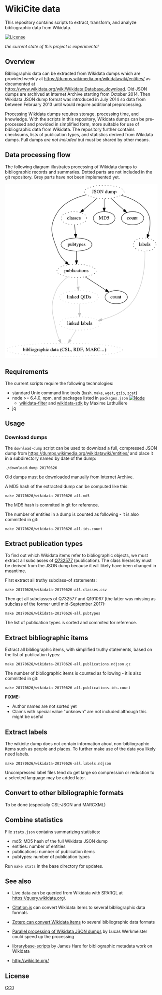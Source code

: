 # WikiCite data

This repository contains scripts to extract, transform, and analyze bibliographic data from Wikidata.

[![License](https://img.shields.io/badge/license-CC0-blue.svg)](https://creativecommons.org/publicdomain/zero/1.0/)

*the current state of this project is experimental*

## Overview

Bibliographic data can be extracted from Wikidata dumps which are provided weekly at <https://dumps.wikimedia.org/wikidatawiki/entities/> as documented at <https://www.wikidata.org/wiki/Wikidata:Database_download>. Old JSON dumps are archived at Internet Archive starting from October 2014. Then Wikidata JSON dump format was introduced in July 2014 so data from between February 2013 until would require additional preprocessing.

Processing Wikidata dumps requires storage, processing time, and knowledge. With the scripts in this repository, Wikidata dumps can be pre-processed and provided in simplified form, more suitable for use of bibliographic data from Wikidata. The repository further contains checksums, lists of publication types, and statistics derived from Wikidata dumps. Full dumps *are not included* but must be shared by other means.

## Data processing flow

The following diagram illustrates processing of Wikidata dumps to bibliographic records and summaries. Dotted parts are not included in the git repository. Grey parts have not been implemented yet.

![data processing flow](dataflow.png)

## Requirements

The current scripts require the following technologies:

* standard Unix command line tools (`bash`, `make`, `wget`, `gzip`, `zcat`)
* node >= 6.4.0, npm, and packages listed in `packages.json` [![Node](https://img.shields.io/badge/node-%3E=%20v6.4.0-brightgreen.svg)](http://nodejs.org)
    * [wikidata-filter](https://www.npmjs.com/package/wikidata-filter) and [wikidata-sdk](https://www.npmjs.com/package/wikidata-sdk) by Maxime Lathuilière
* jq

## Usage

### Download dumps

The `download-dump` script can be used to download a full, compressed JSON dump from <https://dumps.wikimedia.org/wikidatawiki/entities/> and place it in a subdirectory named by date of the dump:

    ./download-dump 20170626

Old dumps must be downloaded manually from Internet Archive.

A MD5 hash of the extracted dump can be computed like this:

    make 20170626/wikidata-20170626-all.md5

The MD5 hash is commited in git for reference.

The number of entities in a dump is counted as following - it is also committed in git:

    make 20170626/wikidata-20170626-all.ids.count

## Extract publication types

To find out which Wikidata items refer to bibliographic objects, we must extract all subclasses of [Q732577](http://www.wikidata.org/entity/Q732577) (publication). The class hierarchy must be derived from the JSON dump because it will likely have been changed in meantime.

First extract all truthy subclass-of statements:

    make 20170626/wikidata-20170626-all.classes.csv

Then get all subclasses of Q732577 and Q191067 (the latter was missing as subclass of the former until mid-September 2017):

    make 20170626/wikidata-20170626-all.pubtypes

The list of publication types is sorted and commited for reference.

## Extract bibliographic items

Extract all bibliographic items, with simplified truthy statements, based on the list of publication types:

    make 20170626/wikidata-20170626-all.publications.ndjson.gz

The number of bibliographic items is counted as following - it is also committed in git:

    make 20170626/wikidata-20170626-all.publications.ids.count

**FIXME:**

* Author names are not sorted yet
* Claims with special value "unknown" are not included although this might be useful

## Extract labels

The wikicite dump does not contain information about non-bibliographic items such as people and places. To further make use of the data you likely need labels.

    make 20170626/wikidata-20170626-all.labels.ndjson

Uncompressed label files tend do get large so compression or reduction to a selected language may be added later.

## Convert to other bibliographic formats

To be done (especially CSL-JSON and MARCXML)

## Combine statistics

File `stats.json` contains summarizing statistics:

* md5: MD5 hash of the full Wikidata JSON dump
* entities: number of entities
* publications: number of publication items
* pubtypes: number of publication types

Run `make stats` in the base directory for updates.

## See also

* Live data can be queried from Wikidata with SPARQL at <https://query.wikidata.org/>.

* [Citation.js](https://citation.js.org/) can convert Wikidata items to several bibliographic data formats

* [Zotero can convert Wikidata items](https://www.wikidata.org/wiki/Wikidata:Zotero) to several bibliographic data formats

* [Parallel processing of Wikidata JSON dumps](https://lucaswerkmeister.de/posts/2017/09/03/wikidata+dgsh/) by Lucas Werkmeister could speed up the processing

* [librarybase-scripts](https://github.com/harej/librarybase-scripts) by James Hare for bibliographic metadata work on Wikidata

* <http://wikicite.org/>

## License

[CC0](LICENSE.md)
